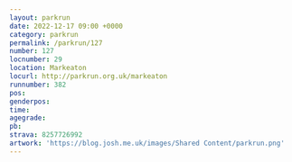```yaml
---
layout: parkrun
date: 2022-12-17 09:00 +0000
category: parkrun
permalink: /parkrun/127
number: 127
locnumber: 29
location: Markeaton
locurl: http://parkrun.org.uk/markeaton
runnumber: 382
pos: 
genderpos: 
time: 
agegrade: 
pb: 
strava: 8257726992
artwork: 'https://blog.josh.me.uk/images/Shared Content/parkrun.png'
---
```

